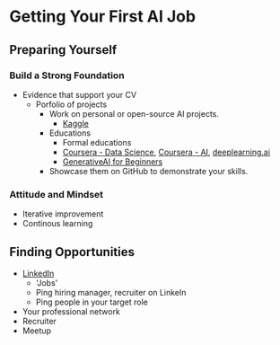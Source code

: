 # Getting Your First AI Job

## Preparing Yourself

### Build a Strong Foundation
- Evidence that support your CV
  - Porfolio of projects
    - Work on personal or open-source AI projects.
      - [Kaggle](https://www.kaggle.com/)
    - Educations
      - Formal educations   
      - [Coursera - Data Science](https://www.coursera.org/browse/data-science), [Coursera - AI](https://www.coursera.org/search?query=artificial%20intelligence), [deeplearning.ai](https://www.deeplearning.ai/)
      - [GenerativeAI for Beginners](https://github.com/microsoft/generative-ai-for-beginners)
    - Showcase them on GitHub to demonstrate your skills.

### Attitude and Mindset
- Iterative improvement
- Continous learning

## Finding Opportunities
- [LinkedIn](https://www.linkedin.com/) 
  - 'Jobs'
  - Ping hiring manager, recruiter on LinkeIn
  - Ping people in your target role
- Your professional network
- Recruiter
- Meetup
